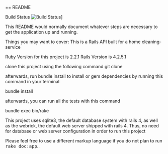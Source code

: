 
== README

Build Status
![Build Status](https://travis-ci.org/paa-yaw/spring-ghana-api.svg?branch=master)]

This README would normally document whatever steps are necessary to get the
application up and running.

Things you may want to cover:
This is a Rails API built for a home cleaning-service


Ruby Version for this project is 2.2.1
Rails Version is 4.2.5.1

clone this project using the following command
git clone <url>

afterwards, run bundle install to install or gem dependencies by running this command in your terminal

bundle install

afterwards, you can run all the tests with this command

bundle exec bin/rake

This project uses sqlite3, the default database system with rails 4, as well as the webrick, the default
web server shipped with rails 4. Thus, no need for database or web server configuration in order to run this
project



Please feel free to use a different markup language if you do not plan to run
<tt>rake doc:app</tt>..
